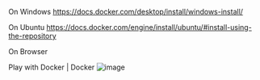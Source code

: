 On Windows
https://docs.docker.com/desktop/install/windows-install/

On Ubuntu
https://docs.docker.com/engine/install/ubuntu/#install-using-the-repository

On Browser

Play with Docker | Docker
![image](https://github.com/user-attachments/assets/2d0de918-4d1f-43ed-aedd-533b605bd4cb)
